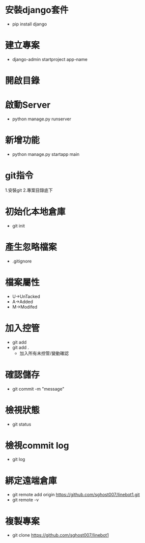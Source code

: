 # 安裝django套件
- pip install django


# 建立專案
- django-admin startproject app-name

# 開啟目錄 

# 啟動Server
- python manage.py runserver


# 新增功能
- python manage.py startapp main

# git指令
1.安裝git
2.專案目錄底下

# 初始化本地倉庫  
- git init

# 產生忽略檔案
- .gitignore

# 檔案屬性
- U->UnTacked
- A->Added
- M->Modifed

# 加入控管
- git add <filename>
- git add .
	-  加入所有未控管/變動確認

# 確認儲存
- git commit -m "message" 

# 檢視狀態
- git status

# 檢視commit log 
- git log

# 綁定遠端倉庫 
- git remote add origin https://github.com/sghost007/linebot1.git
- git remote -v

# 複製專案
- git clone https://github.com/sghost007/linebot1


